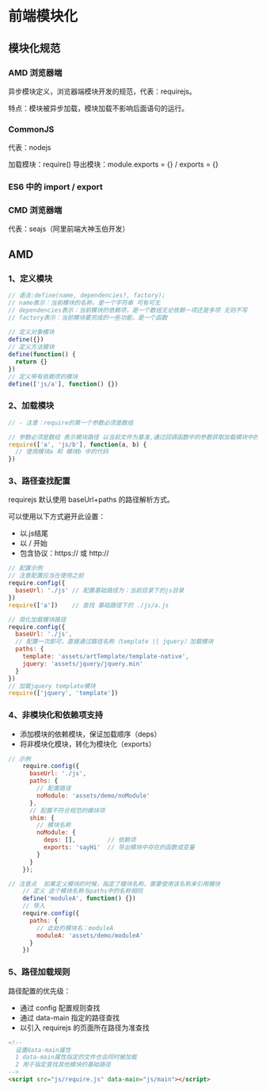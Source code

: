 # 前端模块化
## 模块化规范
### AMD 浏览器端
异步模块定义，浏览器端模块开发的规范，代表：requirejs。

特点：模块被异步加载，模块加载不影响后面语句的运行。

### CommonJS 
代表：nodejs

加载模块：require()
导出模块：module.exports = {} / exports = {}

### ES6 中的 import / export

### CMD 浏览器端
代表：seajs（阿里前端大神玉伯开发）

## AMD
### 1、定义模块
``` js
// 语法:define(name, dependencies?, factory);
// name表示：当前模块的名称，是一个字符串 可有可无
// dependencies表示：当前模块的依赖项，是一个数组无论依赖一项还是多项 无则不写
// factory表示：当前模块要完成的一些功能，是一个函数
    
// 定义对象模块
define({})
// 定义方法模块
define(function() {
  return {}
})
// 定义带有依赖项的模块
define(['js/a'], function() {})
```

### 2、加载模块
``` js
// - 注意：require的第一个参数必须是数组

// 参数必须是数组 表示模块路径 以当前文件为基准,通过回调函数中的参数获取加载模块中的变量 参数与模块按照顺序一一对应
require(['a', 'js/b'], function(a, b) {
  // 使用模块a 和 模块b 中的代码
})
```

### 3、路径查找配置
requirejs 默认使用 baseUrl+paths 的路径解析方式。

可以使用以下方式避开此设置：

* 以.js结尾
* 以 / 开始
* 包含协议：https:// 或 http://

``` js
// 配置示例
// 注意配置应当在使用之前
require.config({
  baseUrl: './js' // 配置基础路径为：当前目录下的js目录
})
require(['a'])    // 查找 基础路径下的 ./js/a.js

// 简化加载模块路径
require.config({
  baseUrl: './js',
  // 配置一次即可，直接通过路径名称（template || jquery）加载模块
  paths: {
    template: 'assets/artTemplate/template-native',
    jquery: 'assets/jquery/jquery.min'
  }
})
// 加载jquery template模块
require(['jquery', 'template'])
```

### 4、非模块化和依赖项支持
* 添加模块的依赖模块，保证加载顺序（deps）
* 将非模块化模块，转化为模块化（exports）

``` js
// 示例
    require.config({
      baseUrl: './js',
      paths: {
        // 配置路径
        noModule: 'assets/demo/noModule'
      },
      // 配置不符合规范的模块项
      shim: {
        // 模块名称
        noModule: {
          deps: [],         // 依赖项
          exports: 'sayHi'  // 导出模块中存在的函数或变量
        }
      }
    });

// 注意点  如果定义模块的时候，指定了模块名称，需要使用该名称来引用模块
    // 定义 这个模块名称与paths中的名称相同
    define('moduleA', function() {})
    // 导入
    require.config({
      paths: {
        // 此处的模块名：moduleA
        moduleA: 'assets/demo/moduleA'
      }
    })
```

### 5、路径加载规则
路径配置的优先级：

* 通过 config 配置规则查找
* 通过 data-main 指定的路径查找
* 以引入 requirejs 的页面所在路径为准查找

``` html
<!-- 
  设置data-main属性
  1 data-main属性指定的文件也会同时被加载
  2 用于指定查找其他模块的基础路径
-->
<script src="js/require.js" data-main="js/main"></script>
```